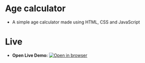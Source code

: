 # Age calculator
 - A simple age calculator made using HTML, CSS and JavaScript

# Live
 - **Open Live Demo:** [![Open in browser](https://img.shields.io/badge/Open_in_browser-online_at_https_nebeyoumusie_github_io_age_calculator_--_svg?style=for-the-badge)](https://nebeyoumusie.github.io/age-calculator/)
